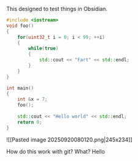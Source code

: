 This designed to test things in Obsidian.

```c++
#include <iostream>
void foo()
{
	for(uint32_t i = 0; i < 99; ++i)
	{
		while(true)
		{
			std::cout << "Fart" << std::endl;
		}
	}
}

int main()
{
	int &x = 7;
	foo();
	
	std::cout << "Hello world" << std::endl;
	return 0;
}
```

![[Pasted image 20250920080120.png|245x234]]

How do this work with git? What?
Hello
